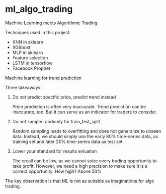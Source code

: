 # ml_algo_trading
 Machine Learning meets Algorithmic Trading
 
Techniques used in this project:
- KNN in sklearn
- XGBoost
- MLP in sklearn
- Feature selection
- LSTM in tensorflow
- Facebook Prophet

Machine learning for trend prediction

Three takeaways:

1. Do not predict specific price, predict trend instead

    Price prediction is often very inaccurate.
    Trend prediction can be inaccurate, too.
    But it can serve as an indicator for traders to consider.

2. Do not sample randomly for train_test_split

    Random sampling leads to overfitting and does not generalize to unseen data.
    Instead, we should simply use the early 80% time-series data, 
    as training set and later 20% time-series data as test set.

3. Lower your standard for results evluation

    The recall can be low, as we cannot seize every trading opportunity
    to take profit.
    However, we need a high precision to make sure it is a correct opportunity.
    How high? Above 50%

The key observation is that ML is not as suitable as imaginations for algo trading.